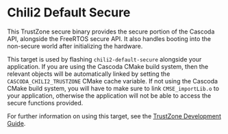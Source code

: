 # Chili2 Default Secure #

This TrustZone secure binary provides the secure portion of the Cascoda API, alongside the FreeRTOS secure API. It also handles booting into the non-secure world after initializing the hardware.

This target is used by flashing `chili2-default-secure` alongside your application. If you are using the Cascoda CMake build system, then the relevant objects will be automatically linked by setting the ``CASCODA_CHILI2_TRUSTZONE`` CMake cache variable. If not using the Cascoda CMake build system, you will have to make sure to link `CMSE_importLib.o` to your application, otherwise the application will not be able to access the secure functions provided. 

For further information on using this target, see the [TrustZone Development Guide](../../../../docs/guides/M2351-TrustZone-development-guide.md).